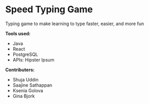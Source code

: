 # Speed Typing Game
Typing game to make learning to type faster, easier, and more fun

**Tools used:** 
- Java
- React
- PostgreSQL
- APIs: Hipster Ipsum

**Contributers:**
- Shuja Uddin
- Saajine Sathappan
- Ksenia Golova
- Gina Bjork
